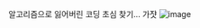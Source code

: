 알고리즘으로 잃어버린 코딩 초심 찾기... 가쟛
![image](https://github.com/user-attachments/assets/ea179531-b4f4-4510-83ee-6d0f294eefb2)
